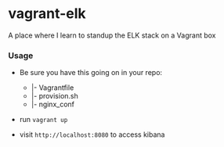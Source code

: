 # vagrant-elk
A place where I learn to standup the ELK stack on a Vagrant box

### Usage
* Be sure you have this going on in your repo:

    + |- Vagrantfile
    + |- provision.sh
    + |- nginx_conf

* run `vagrant up`
* visit `http://localhost:8080` to access kibana
